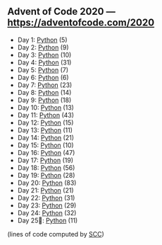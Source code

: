 ## Advent of Code 2020 — https://adventofcode.com/2020

 - Day 1: [Python](/aoc2020/01/solution.py) (5)
 - Day 2: [Python](/aoc2020/02/solution.py) (9)
 - Day 3: [Python](/aoc2020/03/solution.py) (10)
 - Day 4: [Python](/aoc2020/04/solution.py) (31)
 - Day 5: [Python](/aoc2020/05/solution.py) (7)
 - Day 6: [Python](/aoc2020/06/solution.py) (6)
 - Day 7: [Python](/aoc2020/07/solution.py) (23)
 - Day 8: [Python](/aoc2020/08/solution.py) (14)
 - Day 9: [Python](/aoc2020/09/solution.py) (18)
 - Day 10: [Python](/aoc2020/10/solution.py) (13)
 - Day 11: [Python](/aoc2020/11/solution.py) (43)
 - Day 12: [Python](/aoc2020/12/solution.py) (15)
 - Day 13: [Python](/aoc2020/13/solution.py) (11)
 - Day 14: [Python](/aoc2020/14/solution.py) (21)
 - Day 15: [Python](/aoc2020/15/solution.py) (10)
 - Day 16: [Python](/aoc2020/16/solution.py) (47)
 - Day 17: [Python](/aoc2020/17/solution.py) (19)
 - Day 18: [Python](/aoc2020/18/solution.py) (56)
 - Day 19: [Python](/aoc2020/19/solution.py) (28)
 - Day 20: [Python](/aoc2020/20/solution.py) (83)
 - Day 21: [Python](/aoc2020/21/solution.py) (21)
 - Day 22: [Python](/aoc2020/22/solution.py) (31)
 - Day 23: [Python](/aoc2020/23/solution.py) (29)
 - Day 24: [Python](/aoc2020/24/solution.py) (32)
 - Day 25🎅: [Python](/aoc2020/25/solution.py) (11)

(lines of code computed by [SCC](https://github.com/boyter/scc))
